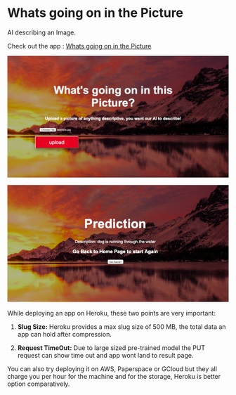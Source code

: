 # Whats going on in the Picture

AI describing an Image.

Check out the app : [Whats going on in the Picture](https://whats-going-on-in-the-picture.herokuapp.com/)

![Screenshot 1](./images/Screenshot_1.png)

![Screenshot 2](./images/Screenshot_2.png)



While deploying an app on Heroku, these two points are very important:

1. **Slug Size:** Heroku provides a max slug size of 500 MB, the total data an app can hold after compression.

2. **Request TimeOut:** Due to large sized pre-trained model the PUT request can show time out and app wont land to result page.

You can also try deploying it on AWS, Paperspace or GCloud but they all charge you per hour for the machine and for the storage, Heroku is better option comparatively.
